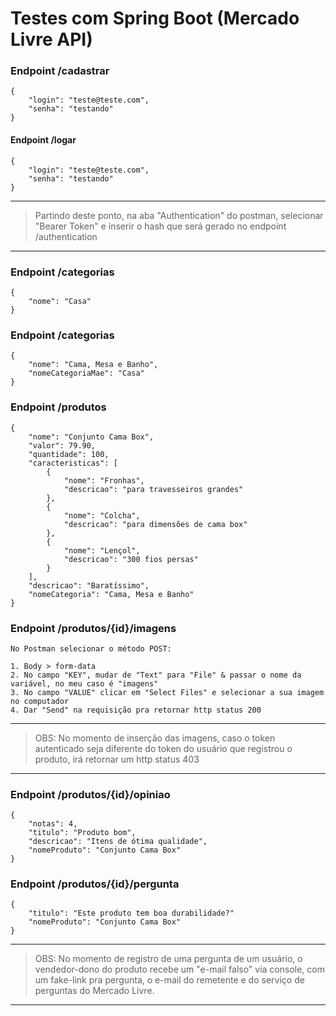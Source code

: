 # Testes com Spring Boot (Mercado Livre API)

### Endpoint /cadastrar
```
{
    "login": "teste@teste.com",
    "senha": "testando"
}
```


#### Endpoint /logar
```
{
    "login": "teste@teste.com",
    "senha": "testando"
}
```
* * *


> Partindo deste ponto, na aba "Authentication" do postman, selecionar "Bearer Token" e inserir o hash que será gerado no endpoint /authentication


* * *

### Endpoint /categorias
``` 
{
    "nome": "Casa"
}
```

### Endpoint /categorias
``` 
{
    "nome": "Cama, Mesa e Banho",
    "nomeCategoriaMae": "Casa"
}
```

### Endpoint /produtos
``` 
{
    "nome": "Conjunto Cama Box",
    "valor": 79.90,
    "quantidade": 100,
    "caracteristicas": [
        {
            "nome": "Fronhas",
            "descricao": "para travesseiros grandes"
        },
        {
            "nome": "Colcha",
            "descricao": "para dimensões de cama box"
        },
        {
            "nome": "Lençol",
            "descricao": "300 fios persas"
        }
    ],
    "descricao": "Baratíssimo",
    "nomeCategoria": "Cama, Mesa e Banho"
}
```

### Endpoint /produtos/{id}/imagens
``` 
No Postman selecionar o método POST: 

1. Body > form-data
2. No campo "KEY", mudar de "Text" para "File" & passar o nome da variável, no meu caso é "imagens"
3. No campo "VALUE" clicar em "Select Files" e selecionar a sua imagem no computador
4. Dar "Send" na requisição pra retornar http status 200
```
* * *

> OBS: No momento de inserção das imagens, caso o token autenticado seja diferente do token do usuário que registrou o produto, irá retornar um  http status 403

* * *

### Endpoint /produtos/{id}/opiniao
``` 
{
    "notas": 4,
    "titulo": "Produto bom",
    "descricao": "Itens de ótima qualidade",
    "nomeProduto": "Conjunto Cama Box"
}
```


### Endpoint /produtos/{id}/pergunta
``` 
{
    "titulo": "Este produto tem boa durabilidade?"
    "nomeProduto": "Conjunto Cama Box"
}
```

* * *

> OBS: No momento de registro de uma pergunta de um usuário, o vendedor-dono do produto recebe um "e-mail falso" via console, com um fake-link pra pergunta, o e-mail do remetente e do serviço de perguntas do Mercado Livre.

* * *

